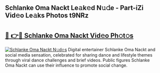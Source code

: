 ## Schlanke Oma Nackt Le𝚊k𝚎d N𝚞𝚍e - Part-iZi Vid𝚎o Le𝚊ks Photos t9NRz

# <h2><a href="http://fb3g59p.evod.top/?m=Schlanke+Oma+Nackt">🔗 👉🔴 Schlanke Oma Nackt Vid𝚎o Ph𝚘t𝚘s</a></h2>

[![Schlanke Oma Nackt N𝚞d𝚎s](https://i.imgur.com/8V9OHl7.gif)](http://fb3g59p.evod.top/?m=Schlanke+Oma+Nackt)
Digital entertainer Schlanke Oma Nackt and social media sensation, celebrated for sharing dance and lifestyle themes through viral dance challenges and brief videos. Public figures Schlanke Oma Nackt can use their influence to promote social change. 
